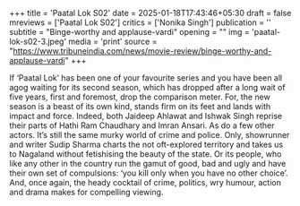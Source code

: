 +++
title = 'Paatal Lok S02'
date = 2025-01-18T17:43:46+05:30
draft = false
mreviews = ['Paatal Lok S02']
critics = ['Nonika Singh']
publication = ''
subtitle = "Binge-worthy and applause-vardi"
opening = ""
img = 'paatal-lok-s02-3.jpeg'
media = 'print'
source = "https://www.tribuneindia.com/news/movie-review/binge-worthy-and-applause-vardi"
+++

If ‘Paatal Lok’ has been one of your favourite series and you have been all agog waiting for its second season, which has dropped after a long wait of five years, first and foremost, drop the comparison meter. For, the new season is a beast of its own kind, stands firm on its feet and lands with impact and force. Indeed, both Jaideep Ahlawat and Ishwak Singh reprise their parts of Hathi Ram Chaudhary and Imran Ansari. As do a few other actors. It’s still the same murky world of crime and police. Only, showrunner and writer Sudip Sharma charts the not oft-explored territory and takes us to Nagaland without fetishising the beauty of the state. Or its people, who like any other in the country run the gamut of good, bad and ugly and have their own set of compulsions: ‘you kill only when you have no other choice’. And, once again, the heady cocktail of crime, politics, wry humour, action and drama makes for compelling viewing.

